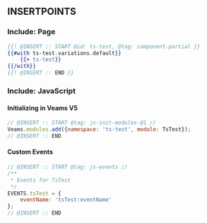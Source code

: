 
## INSERTPOINTS

### Include: Page

``` hbs
{{! @INSERT :: START @id: ts-test, @tag: component-partial }}
{{#with ts-test.variations.default}}
	{{> ts-test}}
{{/with}}
{{! @INSERT :: END }}
```

### Include: JavaScript

#### Initializing in Veams V5
``` js
// @INSERT :: START @tag: js-init-modules-@1 //
Veams.modules.add({namespace: 'ts-test', module: TsTest});
// @INSERT :: END
```

#### Custom Events
``` js
// @INSERT :: START @tag: js-events //
/**
 * Events for TsTest
 */
EVENTS.tsTest = {
	eventName: 'tsTest:eventName'
};
// @INSERT :: END
```
